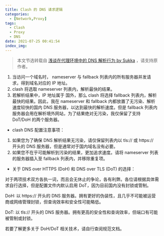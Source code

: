 ```yaml
---
title: Clash 的 DNS 请求逻辑
categories:
  - [Network,Proxy]
tags:
  - Clash
  - Proxy
  - DNS 
date: 2021-07-25 00:41:54
index_img:
---
```


> 本文节选转载自 [浅谈在代理环境中的 DNS 解析行为 by Sukka](https://blog.skk.moe/post/what-happend-to-dns-in-proxy/) ，请支持原作者。
> 

<!-- MORE -->

1. 当访问一个域名时， nameserver 与 fallback 列表内的所有服务器并发请求，得到域名对应的 IP 地址。
2. clash 将选取 nameserver 列表内，解析最快的结果。
3. 若解析结果中，IP 地址属于 国外，那么 clash 将选择 fallback 列表内，解析最快的结果。因此，我在 nameserver 和 fallback 内都放置了无污染、解析速度较快的国内 DNS 服务器，以达到最快的解析速度。但是 fallback 列表内服务器会用在解析境外网站，为了结果绝对无污染，我仅保留了支持 DoT/DoH 的两个服务器。
- clash DNS 配置注意事项：
1. 如果您为了确保 DNS 解析结果无污染，请仅保留列表内以 tls:// 或 https:// 开头的 DNS 服务器，但是通常对于国内域名没有必要。
2. 如果您不在乎可能解析到污染的结果，更加追求速度。请将 nameserver 列表的服务器插入至 fallback 列表内，并移除重复项。
- 关于 DNS over HTTPS (DoH) 和 DNS over TLS (DoT) 的选择：

对于两项技术双方各执一词，而且会无休止的争论，各有利弊。各位请根据具体需求自行选择，但是配置文件内默认启用 DoT，因为目前国内没有封锁或管制。

DoH: 以 https:// 开头的 DNS 服务器。拥有更好的伪装性，且几乎不可能被运营商或网络管理封锁，但查询效率和安全性可能略低。

DoT: 以 tls:// 开头的 DNS 服务器。拥有更高的安全性和查询效率，但端口有可能被管制或封锁。

若要了解更多关于 DoH/DoT 相关技术，请自行查阅规范文档。
